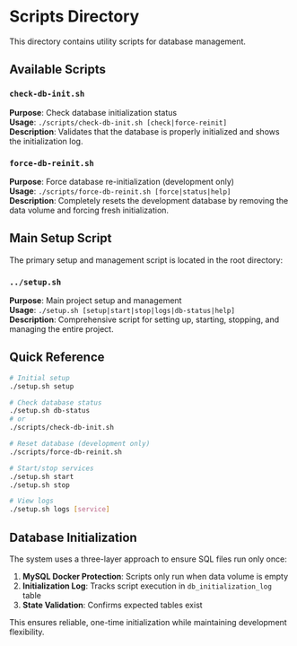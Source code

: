 # Scripts Directory

This directory contains utility scripts for database management.

## Available Scripts

### `check-db-init.sh`
**Purpose**: Check database initialization status  
**Usage**: `./scripts/check-db-init.sh [check|force-reinit]`  
**Description**: Validates that the database is properly initialized and shows the initialization log.

### `force-db-reinit.sh`
**Purpose**: Force database re-initialization (development only)  
**Usage**: `./scripts/force-db-reinit.sh [force|status|help]`  
**Description**: Completely resets the development database by removing the data volume and forcing fresh initialization.

## Main Setup Script

The primary setup and management script is located in the root directory:

### `../setup.sh`
**Purpose**: Main project setup and management  
**Usage**: `./setup.sh [setup|start|stop|logs|db-status|help]`  
**Description**: Comprehensive script for setting up, starting, stopping, and managing the entire project.

## Quick Reference

```bash
# Initial setup
./setup.sh setup

# Check database status
./setup.sh db-status
# or
./scripts/check-db-init.sh

# Reset database (development only)
./scripts/force-db-reinit.sh

# Start/stop services
./setup.sh start
./setup.sh stop

# View logs
./setup.sh logs [service]
```

## Database Initialization

The system uses a three-layer approach to ensure SQL files run only once:

1. **MySQL Docker Protection**: Scripts only run when data volume is empty
2. **Initialization Log**: Tracks script execution in `db_initialization_log` table
3. **State Validation**: Confirms expected tables exist

This ensures reliable, one-time initialization while maintaining development flexibility.
